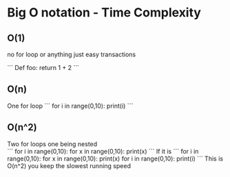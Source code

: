 <h1>Big O notation - Time Complexity </h1>
<h2>O(1)</h2>
<p>no for loop or anything just easy transactions</p>
```
Def foo:
    return 1 + 2
```
<h2>O(n)</h2>
One for loop
```
for i in range(0,10):
    print(i)
```
<h2>O(n^2)</h2>
Two for loops one being nested<br>
```
for i in range(0,10):
    for x in range(0,10):
        print(x)
```
If it is
```
for i in range(0,10):
    for x in range(0,10):
        print(x)
for i in range(0,10):
    print(i)
```
This is O(n^2) you keep the slowest running speed
	